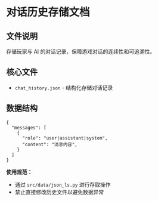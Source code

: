 # 对话历史存储文档

## 文件说明

存储玩家与 AI 的对话记录，保障游戏对话的连续性和可追溯性。

## 核心文件

* `chat_history.json` - 结构化存储对话记录

## 数据结构

```
{
  "messages": [
    {
      "role": "user|assistant|system",
      "content": "消息内容",
    }
  ]
}
```

**使用规范：**

* 通过 `src/data/json_ls.py` 进行存取操作
* 禁止直接修改历史文件以避免数据异常
